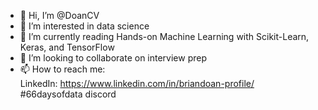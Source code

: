 - 👋 Hi, I’m @DoanCV
- 👀 I’m interested in data science
- 🌱 I’m currently reading Hands-on Machine Learning with Scikit-Learn, Keras, and TensorFlow
- 💞️ I’m looking to collaborate on interview prep
- 📫 How to reach me: <br> LinkedIn: https://www.linkedin.com/in/briandoan-profile/ <br> #66daysofdata discord

<!---
DoanCV/DoanCV is a ✨ special ✨ repository because its `README.md` (this file) appears on your GitHub profile.
You can click the Preview link to take a look at your changes.
--->

